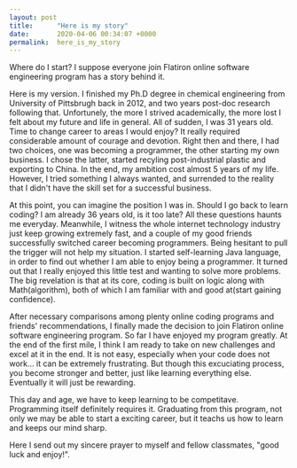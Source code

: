 ```yaml
---
layout: post
title:      "Here is my story"
date:       2020-04-06 00:34:07 +0000
permalink:  here_is_my_story
---
```



 Where do I start? I suppose everyone join Flatiron online software engineering program has a story behind it.

Here is my version. I finished my Ph.D degree in chemical engineering  from University of Pittsbrugh back in 2012, and two years post-doc research following that. Unfortunely, the more I strived academically, the more lost I felt about my
 future and life in general. All of sudden, I was 31 years old. Time to change career to areas  I would enjoy? It really required considerable amount of courage and devotion. Right then and there, I had two choices, one was becoming a programmer, the other starting my own business. I chose the latter, started recyling post-industrial plastic and exporting to China. In the end, my ambition cost almost 5 years of my life. However, I tried something I always wanted, and surrended to the reality that I didn't have the skill set for a successful business. 

At this point, you can imagine the position I was in. Should I go back to learn coding? I am already 36 years old, is it too late? All these questions haunts me everyday. Meanwhile, I witness the whole internet technology industry just keep growing extremely fast, and a couple of my good friends successfully switched career becoming programmers. Being hesitant to pull the trigger will not help my situation. I started self-learning Java language, in order to find out whether I am able to enjoy being a programmer.  It turned out that I really enjoyed this little test and wanting to solve more problems. The big revelation is that at its core, coding is built on logic along with Math(algorithm), both of which I am familiar with and good at(start gaining confidence). 

After necessary comparisons among plenty online coding programs and  friends' recommendations, I finally made the decision to join Flatiron online software engineering program. So far I have enjoyed my program greatly. At the end of the first mile, I think I am ready to take on new challenges and excel at it in the end. It is not easy, especially when your code does not work... it can be extremely frustrating. But though this excuciating process, you become stronger and better, just like learning everything else. Eventually it will just be rewarding.

This day and age, we have to keep learning to be competitave. Programming itself definitely requires it. Graduating from this program, not only we may be able to start a exciting career, but it teachs us how to learn and keeps our mind sharp.

Here I send out my sincere prayer to myself and fellow classmates, "good luck and enjoy!".



